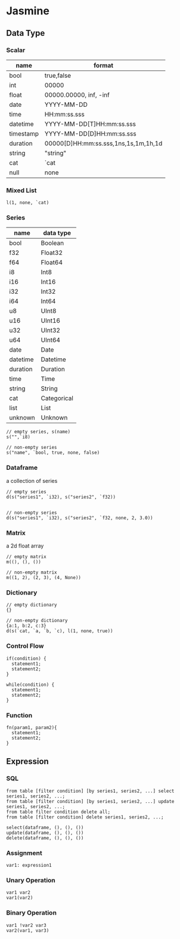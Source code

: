# Jasmine

## Data Type

### Scalar

| name      | format                               |
| --------- | ------------------------------------ |
| bool      | true,false                           |
| int       | 00000                                |
| float     | 00000.00000, inf, -inf               |
| date      | YYYY-MM-DD                           |
| time      | HH:mm:ss.sss                         |
| datetime  | YYYY-MM-DD[T]HH:mm:ss.sss            |
| timestamp | YYYY-MM-DD[D]HH:mm:ss.sss            |
| duration  | 00000[D]HH:mm:ss.sss,1ns,1s,1m,1h,1d |
| string    | "string"                             |
| cat       | `cat                                 |
| null      | none                                 |

### Mixed List

```
l(1, none, `cat)
```

### Series

| name     | data type   |
| -------- | ----------- |
| bool     | Boolean     |
| f32      | Float32     |
| f64      | Float64     |
| i8       | Int8        |
| i16      | Int16       |
| i32      | Int32       |
| i64      | Int64       |
| u8       | UInt8       |
| u16      | UInt16      |
| u32      | UInt32      |
| u64      | UInt64      |
| date     | Date        |
| datetime | Datetime    |
| duration | Duration    |
| time     | Time        |
| string   | String      |
| cat      | Categorical |
| list     | List        |
| unknown  | Unknown     |

```
// empty series, s(name)
s("",`i8)

// non-empty series
s("name", `bool, true, none, false)
```

### Dataframe

a collection of series

```
// empty series
d(s("series1", `i32), s("series2", `f32))


// non-empty series
d(s("series1", `i32), s("series2", `f32, none, 2, 3.0))
```

### Matrix

a 2d float array

```
// empty matrix
m((), (), ())

// non-empty matrix
m((1, 2), (2, 3), (4, None))
```

### Dictionary

```
// empty dictionary
{}

// non-empty dictionary
{a:1, b:2, c:3}
d(s(`cat, `a, `b, `c), l(1, none, true))
```

### Control Flow

```
if(condition) {
  statement1;
  statement2;
}

while(condition) {
  statement1;
  statement2;
}
```

### Function

```
fn(param1, param2){
  statement1;
  statement2;
}
```

## Expression

### SQL

```
from table [filter condition] [by series1, series2, ...] select series1, series2, ...;
from table [filter condition] [by series1, series2, ...] update series1, series2, ...;
from table filter condition delete all;
from table [filter condition] delete series1, series2, ...;

select(dataframe, (), (), ())
update(dataframe, (), (), ())
delete(dataframe, (), (), ())
```

### Assignment

```
var1: expression1
```

### Unary Operation

```
var1 var2
var1(var2)
```

### Binary Operation

```
var1 !var2 var3
var2(var1, var3)
```

